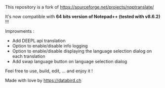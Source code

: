 This repository is a fork of https://sourceforge.net/projects/npptranslate/

It's now compatible with **64 bits version of Notepad++ (tested with v8.6.2)** !!!

Improvments :
* Add DEEPL api translation
* Option to enable/disable info logging
* Option to enable/disable displaying the language selection dialog on each translation
* Add swap language button on language selection dialog

Feel free to use, build, edit, ... and enjoy it !

Made with love by https://databird.ch
